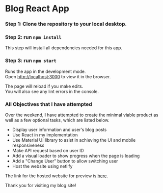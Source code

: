 # Blog React App

### Step 1: Clone the repository to your local desktop.

### Step 2: run `npm install`

This step will install all dependencies needed for this app.

### Step 3: run `npm start`

Runs the app in the development mode.\
Open [http://localhost:3000](http://localhost:3000) to view it in the browser.

The page will reload if you make edits.\
You will also see any lint errors in the console.

### All Objectives that I have attempted

Over the weekend, I have attempted to create the minimal viable product as well as a few optional tasks, which are listed below.

* Display user information and user's blog posts
* Use React in my implementation
* Use Material UI library to asist in achieving the UI and mobile responsiveness
* Make API request based on user ID
* Add a visual loader to show progress when the page is loading
* Add a "Change User" button to allow switching user
* Host the website using netlify

The link for the hosted website for preview is [here](https://blog-react-zeling.netlify.app/).

Thank you for visiting my blog site!